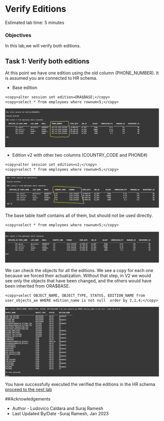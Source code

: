 # Verify Editions

Estimated lab time: 5 minutes

### Objectives

In this lab,we will verify both editions.

## Task 1: Verify both editions

At this point we have one edition using the old column (PHONE_NUMBER). It is assumed you are connected to HR schema.

- Base edition

```text
<copy>alter session set edition=ORA$BASE;</copy>
<copy>select * from employees where rownum<5;</copy>
```

![Employees Base edition](images/employees-base-edition.png " ")

- Edition v2 with other two columns (COUNTRY_CODE and PHONE#)

```text
<copy>alter session set edition=v2;</copy>
<copy>select * from employees where rownum<5;</copy>
```

![Employees v2 edition](images/employees-v2-edition.png " ")

The base table itself contains all of them, but should not be used directly.

```text
<copy>select * from employees where rownum<5;</copy>

```
![Employees-table](images/employees-table.png " ")

We can check the objects for all the editions. We see a copy for each one because we forced their actualization. Without that step, in V2 we would see only the objects that have been changed, and the others would have been inherited from ORA$BASE.

```text
<copy>select OBJECT_NAME, OBJECT_TYPE, STATUS, EDITION_NAME from user_objects_ae WHERE edition_name is not null  order by 2,1,4;</copy>
```
![Employees all edition](images/employees-all-edition.png " ")

You have successfully executed the verified the editions in  the HR schema [proceed to the next lab](#next)

##Acknowledgements

- Author - Ludovico Caldara and Suraj Ramesh 
- Last Updated By/Date -Suraj Ramesh, Jan 2023
